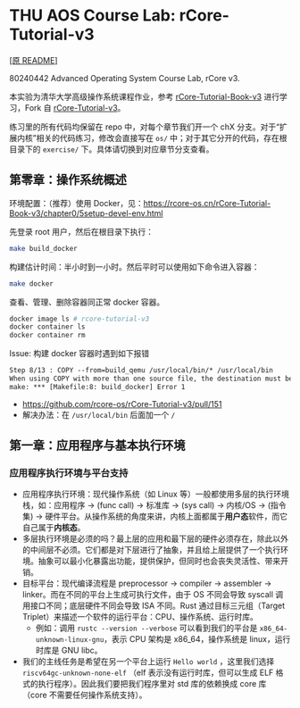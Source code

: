 # THU AOS Course Lab: rCore-Tutorial-v3

[[原 README]](README_original.md)

80240442 Advanced Operating System Course Lab, rCore v3.

本实验为清华大学高级操作系统课程作业，参考 [rCore-Tutorial-Book-v3](https://rcore-os.cn/rCore-Tutorial-Book-v3/index.html) 进行学习，Fork 自 [rCore-Tutorial-v3](https://github.com/rcore-os/rCore-Tutorial-v3.git)。

练习里的所有代码均保留在 repo 中，对每个章节我们开一个 chX 分支。对于“扩展内核”相关的代码练习，修改会直接写在 `os/` 中；对于其它分开的代码，存在根目录下的 `exercise/` 下。具体请切换到对应章节分支查看。

## 第零章：操作系统概述

环境配置：（推荐）使用 Docker，见：https://rcore-os.cn/rCore-Tutorial-Book-v3/chapter0/5setup-devel-env.html

先登录 root 用户，然后在根目录下执行：

```bash
make build_docker
```

构建估计时间：半小时到一小时。然后平时可以使用如下命令进入容器：

```bash
make docker
```

查看、管理、删除容器同正常 docker 容器。

```bash
docker image ls # rcore-tutorial-v3
docker container ls
docker container rm
```

Issue: 构建 docker 容器时遇到如下报错

```latex
Step 8/13 : COPY --from=build_qemu /usr/local/bin/* /usr/local/bin
When using COPY with more than one source file, the destination must be a directory and end with a /
make: *** [Makefile:8: build_docker] Error 1
```

- https://github.com/rcore-os/rCore-Tutorial-v3/pull/151
- 解决办法：在 `/usr/local/bin` 后面加一个 `/`

## 第一章：应用程序与基本执行环境

### 应用程序执行环境与平台支持

- 应用程序执行环境：现代操作系统（如 Linux 等）一般都使用多层的执行环境栈，如：应用程序 → (func call) → 标准库 → (sys call) → 内核/OS → (指令集) → 硬件平台。从操作系统的角度来讲，内核上面都属于**用户态**软件，而它自己属于**内核态**。
- 多层执行环境是必须的吗？最上层的应用和最下层的硬件必须存在，除此以外的中间层不必须。它们都是对下层进行了抽象，并且给上层提供了一个执行环境。抽象可以最小化暴露出功能，提供保护，但同时也会丧失灵活性、带来开销。
- 目标平台：现代编译流程是 preprocessor → compiler → assembler → linker。而在不同的平台上生成可执行文件，由于 OS 不同会导致 syscall 调用接口不同；底层硬件不同会导致 ISA 不同。Rust 通过目标三元组（Target Triplet）来描述一个软件的运行平台：CPU、操作系统、运行时库。
    - 例如：调用 `rustc --version --verbose` 可以看到我们的平台是 `x86_64-unknown-linux-gnu`，表示 CPU 架构是 x86_64，操作系统是 linux，运行时库是 GNU libc。
- 我们的主线任务是希望在另一个平台上运行 `Hello world` ，这里我们选择 `riscv64gc-unknown-none-elf` （elf 表示没有运行时库，但可以生成 ELF 格式的执行程序）。因此我们要把我们程序里对 std 库的依赖换成 core 库（core 不需要任何操作系统支持）。
